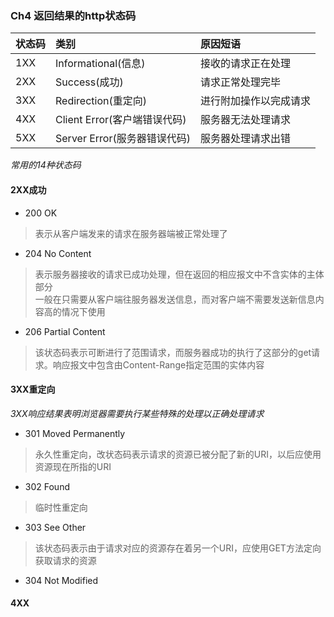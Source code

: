 ### Ch4 返回结果的http状态码
|		状态码  	   |         类别       			| 		原因短语		 |
|:-------------------- |:-------------------			|:-----------------------|
|1XX				   |Informational(信息) 			|接收的请求正在处理		 |
|2XX				   |Success(成功)       			|请求正常处理完毕		 |
|3XX				   |Redirection(重定向) 			|进行附加操作以完成请求	 |
|4XX				   |Client Error(客户端错误代码)	|服务器无法处理请求		 |
|5XX				   |Server Error(服务器错误代码)	|服务器处理请求出错		 |

*常用的14种状态码*

#### 2XX成功
* 200 OK
> 表示从客户端发来的请求在服务器端被正常处理了
* 204 No Content
> 表示服务器接收的请求已成功处理，但在返回的相应报文中不含实体的主体部分   
>一般在只需要从客户端往服务器发送信息，而对客户端不需要发送新信息内容高的情况下使用
* 206 Partial Content
> 该状态码表示可断进行了范围请求，而服务器成功的执行了这部分的get请求。响应报文中包含由Content-Range指定范围的实体内容

#### 3XX重定向
*3XX响应结果表明浏览器需要执行某些特殊的处理以正确处理请求*
* 301 Moved Permanently
> 永久性重定向，改状态码表示请求的资源已被分配了新的URI，以后应使用资源现在所指的URI
* 302 Found
> 临时性重定向
* 303 See Other
> 该状态码表示由于请求对应的资源存在着另一个URI，应使用GET方法定向获取请求的资源
* 304 Not Modified

#### 4XX